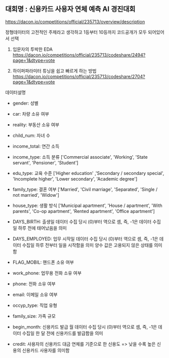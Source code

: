 ## 대회명 : 신용카드 사용자 연체 예측 AI 경진대회
https://dacon.io/competitions/official/235713/overview/description

정형데이터의 고전적인 주제라고 생각하고 1등부터 10등까지 코드공개가 모두 되어있어서 선택

1. 입문자의 투박한 EDA
https://dacon.io/competitions/official/235713/codeshare/2494?page=1&dtype=vote

2. 하이퍼파라미터 튜닝을 쉽고 빠르게 하는 방법
https://dacon.io/competitions/official/235713/codeshare/2704?page=1&dtype=vote




데이터설명
- gender: 성별

- car: 차량 소유 여부

- reality: 부동산 소유 여부

- child_num: 자녀 수

- income_total: 연간 소득

- income_type: 소득 분류
							['Commercial associate', 'Working', 'State servant', 'Pensioner', 'Student']

- edu_type: 교육 수준
							['Higher education' ,'Secondary / secondary special', 'Incomplete higher', 'Lower secondary', 'Academic degree']

- family_type: 결혼 여부
							['Married', 'Civil marriage', 'Separated', 'Single / not married', 'Widow']

- house_type: 생활 방식
							['Municipal apartment', 'House / apartment', 'With parents',
							 'Co-op apartment', 'Rented apartment', 'Office apartment']

- DAYS_BIRTH: 출생일
							데이터 수집 당시 (0)부터 역으로 셈, 즉, -1은 데이터 수집일 하루 전에 태어났음을 의미

- DAYS_EMPLOYED: 업무 시작일
							데이터 수집 당시 (0)부터 역으로 셈, 즉, -1은 데이터 수집일 하루 전부터 일을 시작함을 의미
							양수 값은 고용되지 않은 상태를 의미함

- FLAG_MOBIL: 핸드폰 소유 여부

- work_phone: 업무용 전화 소유 여부

- phone: 전화 소유 여부

- email: 이메일 소유 여부

- occyp_type: 직업 유형													

- family_size: 가족 규모

- begin_month: 신용카드 발급 월
										데이터 수집 당시 (0)부터 역으로 셈, 즉, -1은 데이터 수집일 한 달 전에 신용카드를 발급함을 의미

- credit: 사용자의 신용카드 대금 연체를 기준으로 한 신용도
							=> 낮을 수록 높은 신용의 신용카드 사용자를 의미함
